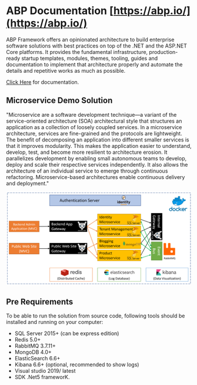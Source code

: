 # ABP Documentation [https://abp.io/](https://abp.io/)
ABP Framework offers an opinionated architecture to build enterprise software solutions with best practices on top of the .NET and the ASP.NET Core platforms. It provides the fundamental infrastructure, production-ready startup templates, modules, themes, tooling, guides and documentation to implement that architecture properly and automate the details and repetitive works as much as possible.

[Click Here](https://docs.abp.io/en/abp/latest/Samples/Microservice-Demo) for documentation.

## Microservice Demo Solution
"Microservice are a software development technique—a variant of the service-oriented architecture (SOA) architectural style that structures an application as a collection of loosely coupled services. In a microservice architecture, services are fine-grained and the protocols are lightweight. The benefit of decomposing an application into different smaller services is that it improves modularity. This makes the application easier to understand, develop, test, and become more resilient to architecture erosion. It parallelizes development by enabling small autonomous teams to develop, deploy and scale their respective services independently. It also allows the architecture of an individual service to emerge through continuous refactoring. Microservice-based architectures enable continuous delivery and deployment."

![abp architecture](https://raw.githubusercontent.com/abpframework/abp/rel-5.0/docs/en/images/microservice-sample-diagram-3.png)

## Pre Requirements
To be able to run the solution from source code, following tools should be installed and running on your computer:

- SQL Server 2015+ (can be express edition)
- Redis 5.0+
- RabbitMQ 3.7.11+
- MongoDB 4.0+
- ElasticSearch 6.6+
- Kibana 6.6+ (optional, recommended to show logs)
- Visual studio 2019/ latest
- SDK .Net5 frameworK.
